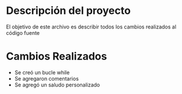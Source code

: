 # Descripción del proyecto

El objetivo de este archivo es describir todos los cambios realizados al código fuente

# Cambios Realizados
- Se creó un bucle while
- Se agregaron comentarios
- Se agregó un saludo personalizado
